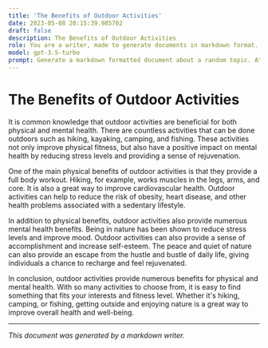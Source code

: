 ```yaml
---
title: 'The Benefits of Outdoor Activities'
date: 2023-05-08 20:15:39.985702
draft: false
description: The Benefits of Outdoor Activities
role: You are a writer, made to generate documents in markdown format. It is very important that all of the documents you generate are in valid markdown format.
model: gpt-3.5-turbo
prompt: Generate a markdown formatted document about a random topic. At the bottom, include a disclaimer explaining that the document was generated by you. The first line of the document should be the title. Make sure that the entire document is in proper markdown format, using a mix of various tags to make the document visually appealing.
---
```


# The Benefits of Outdoor Activities

It is common knowledge that outdoor activities are beneficial for both physical and mental health. There are countless activities that can be done outdoors such as hiking, kayaking, camping, and fishing. These activities not only improve physical fitness, but also have a positive impact on mental health by reducing stress levels and providing a sense of rejuvenation.

One of the main physical benefits of outdoor activities is that they provide a full body workout. Hiking, for example, works muscles in the legs, arms, and core. It is also a great way to improve cardiovascular health. Outdoor activities can help to reduce the risk of obesity, heart disease, and other health problems associated with a sedentary lifestyle.

In addition to physical benefits, outdoor activities also provide numerous mental health benefits. Being in nature has been shown to reduce stress levels and improve mood. Outdoor activities can also provide a sense of accomplishment and increase self-esteem. The peace and quiet of nature can also provide an escape from the hustle and bustle of daily life, giving individuals a chance to recharge and feel rejuvenated.

In conclusion, outdoor activities provide numerous benefits for physical and mental health. With so many activities to choose from, it is easy to find something that fits your interests and fitness level. Whether it's hiking, camping, or fishing, getting outside and enjoying nature is a great way to improve overall health and well-being.

---

*This document was generated by a markdown writer.*